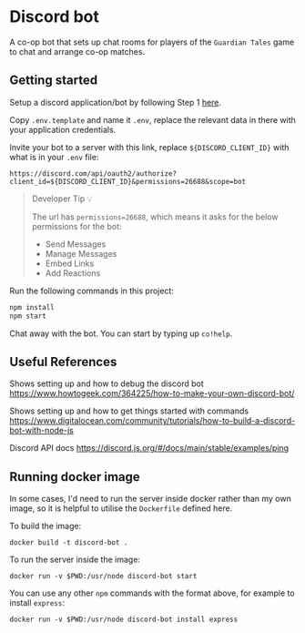 # Discord bot

A co-op bot that sets up chat rooms for players of the `Guardian Tales` game to chat and arrange co-op matches.

## Getting started

Setup a discord application/bot by following Step 1 [here](https://www.digitalocean.com/community/tutorials/how-to-build-a-discord-bot-with-node-js).

Copy `.env.template` and name it `.env`, replace the relevant data in there with your application credentials.

Invite your bot to a server with this link, replace `${DISCORD_CLIENT_ID}` with what is in your `.env` file:

```text
https://discord.com/api/oauth2/authorize?client_id=${DISCORD_CLIENT_ID}&permissions=26688&scope=bot
```

> Developer Tip 💡
>
> The url has `permissions=26688`, which means it asks for the below permissions for the bot:
>
> - Send Messages
> - Manage Messages
> - Embed Links
> - Add Reactions

Run the following commands in this project:

```bash
npm install
npm start
```

Chat away with the bot. You can start by typing up `co!help`.

## Useful References

Shows setting up and how to debug the discord bot
<https://www.howtogeek.com/364225/how-to-make-your-own-discord-bot/>

Shows setting up and how to get things started with commands
<https://www.digitalocean.com/community/tutorials/how-to-build-a-discord-bot-with-node-js>

Discord API docs
<https://discord.js.org/#/docs/main/stable/examples/ping>

## Running docker image

In some cases, I'd need to run the server inside docker rather than my own image, so it is helpful to utilise the `Dockerfile` defined here.

To build the image:
```
docker build -t discord-bot .
```

To run the server inside the image:
```
docker run -v $PWD:/usr/node discord-bot start
```

You can use any other `npm` commands with the format above, for example to install `express`:
```
docker run -v $PWD:/usr/node discord-bot install express
```

